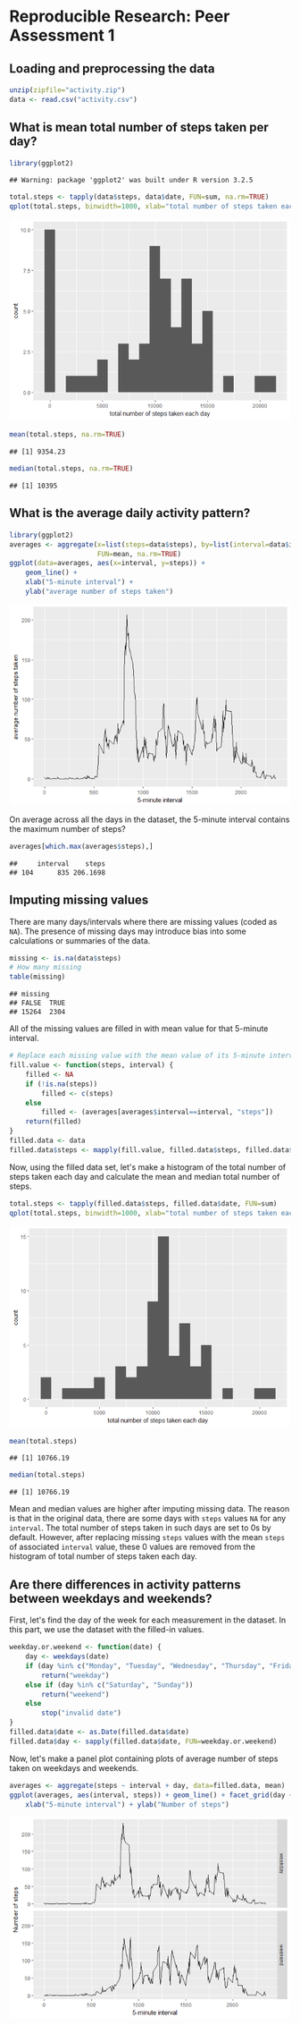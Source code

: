 Reproducible Research: Peer Assessment 1
========================================

Loading and preprocessing the data
----------------------------------

``` r
unzip(zipfile="activity.zip")
data <- read.csv("activity.csv")
```

What is mean total number of steps taken per day?
-------------------------------------------------

``` r
library(ggplot2)
```

    ## Warning: package 'ggplot2' was built under R version 3.2.5

``` r
total.steps <- tapply(data$steps, data$date, FUN=sum, na.rm=TRUE)
qplot(total.steps, binwidth=1000, xlab="total number of steps taken each day")
```

![](PA1_template_files/figure-markdown_github/unnamed-chunk-1-1.png)

``` r
mean(total.steps, na.rm=TRUE)
```

    ## [1] 9354.23

``` r
median(total.steps, na.rm=TRUE)
```

    ## [1] 10395

What is the average daily activity pattern?
-------------------------------------------

``` r
library(ggplot2)
averages <- aggregate(x=list(steps=data$steps), by=list(interval=data$interval),
                      FUN=mean, na.rm=TRUE)
ggplot(data=averages, aes(x=interval, y=steps)) +
    geom_line() +
    xlab("5-minute interval") +
    ylab("average number of steps taken")
```

![](PA1_template_files/figure-markdown_github/unnamed-chunk-2-1.png)

On average across all the days in the dataset, the 5-minute interval contains the maximum number of steps?

``` r
averages[which.max(averages$steps),]
```

    ##     interval    steps
    ## 104      835 206.1698

Imputing missing values
-----------------------

There are many days/intervals where there are missing values (coded as `NA`). The presence of missing days may introduce bias into some calculations or summaries of the data.

``` r
missing <- is.na(data$steps)
# How many missing
table(missing)
```

    ## missing
    ## FALSE  TRUE 
    ## 15264  2304

All of the missing values are filled in with mean value for that 5-minute interval.

``` r
# Replace each missing value with the mean value of its 5-minute interval
fill.value <- function(steps, interval) {
    filled <- NA
    if (!is.na(steps))
        filled <- c(steps)
    else
        filled <- (averages[averages$interval==interval, "steps"])
    return(filled)
}
filled.data <- data
filled.data$steps <- mapply(fill.value, filled.data$steps, filled.data$interval)
```

Now, using the filled data set, let's make a histogram of the total number of steps taken each day and calculate the mean and median total number of steps.

``` r
total.steps <- tapply(filled.data$steps, filled.data$date, FUN=sum)
qplot(total.steps, binwidth=1000, xlab="total number of steps taken each day")
```

![](PA1_template_files/figure-markdown_github/unnamed-chunk-5-1.png)

``` r
mean(total.steps)
```

    ## [1] 10766.19

``` r
median(total.steps)
```

    ## [1] 10766.19

Mean and median values are higher after imputing missing data. The reason is that in the original data, there are some days with `steps` values `NA` for any `interval`. The total number of steps taken in such days are set to 0s by default. However, after replacing missing `steps` values with the mean `steps` of associated `interval` value, these 0 values are removed from the histogram of total number of steps taken each day.

Are there differences in activity patterns between weekdays and weekends?
-------------------------------------------------------------------------

First, let's find the day of the week for each measurement in the dataset. In this part, we use the dataset with the filled-in values.

``` r
weekday.or.weekend <- function(date) {
    day <- weekdays(date)
    if (day %in% c("Monday", "Tuesday", "Wednesday", "Thursday", "Friday"))
        return("weekday")
    else if (day %in% c("Saturday", "Sunday"))
        return("weekend")
    else
        stop("invalid date")
}
filled.data$date <- as.Date(filled.data$date)
filled.data$day <- sapply(filled.data$date, FUN=weekday.or.weekend)
```

Now, let's make a panel plot containing plots of average number of steps taken on weekdays and weekends.

``` r
averages <- aggregate(steps ~ interval + day, data=filled.data, mean)
ggplot(averages, aes(interval, steps)) + geom_line() + facet_grid(day ~ .) +
    xlab("5-minute interval") + ylab("Number of steps")
```

![](PA1_template_files/figure-markdown_github/unnamed-chunk-7-1.png)

